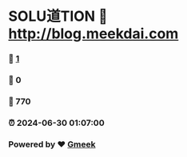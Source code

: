 # SOLU道TION :link: http://blog.meekdai.com 
### :page_facing_up: [1](http://blog.meekdai.com/tag.html) 
### :speech_balloon: 0 
### :hibiscus: 770 
### :alarm_clock: 2024-06-30 01:07:00 
### Powered by :heart: [Gmeek](https://github.com/Meekdai/Gmeek)
